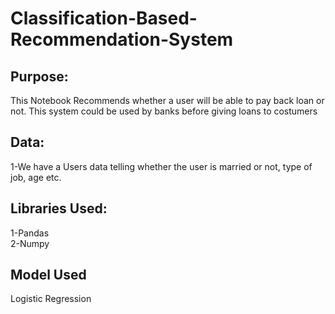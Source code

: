 # Classification-Based-Recommendation-System

## Purpose:
This Notebook Recommends whether a user will be able to pay back loan or not. This system could be used by banks before giving loans to costumers<br />


## Data:
1-We have a Users data telling whether the user is married or not, type of job, age etc.<br />

## Libraries Used:
1-Pandas<br />
2-Numpy<br />

## Model Used
Logistic Regression
